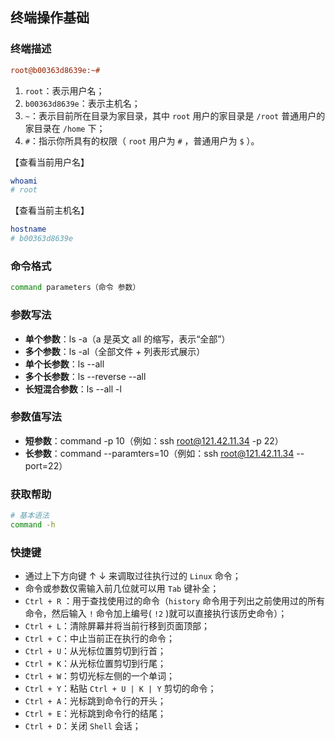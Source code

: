 ## 终端操作基础

### 终端描述

```ini
root@b00363d8639e:~#
```

1. `root`：表示用户名；
2. `b00363d8639e`：表示主机名；
3. `~`：表示目前所在目录为家目录，其中 `root` 用户的家目录是 `/root` 普通用户的家目录在 `/home` 下；
4. `#`：指示你所具有的权限（ `root` 用户为 `#` ，普通用户为 `$` ）。

【查看当前用户名】

```bash
whoami
# root
```

【查看当前主机名】

```bash
hostname
# b00363d8639e
```

### 命令格式

```bash
command parameters（命令 参数）
```

### 参数写法

- **单个参数**：ls -a（a 是英文 all 的缩写，表示“全部”）
- **多个参数**：ls -al（全部文件 + 列表形式展示）
- **单个长参数**：ls --all
- **多个长参数**：ls --reverse --all
- **长短混合参数**：ls --all -l

### 参数值写法

- **短参数**：command -p 10（例如：ssh root@121.42.11.34 -p 22）
- **长参数**：command --paramters=10（例如：ssh root@121.42.11.34 --port=22）

### 获取帮助

```bash
# 基本语法
command -h
```

### 快捷键

- 通过上下方向键 ↑ ↓ 来调取过往执行过的 `Linux` 命令；
- 命令或参数仅需输入前几位就可以用 `Tab` 键补全；
- `Ctrl + R` ：用于查找使用过的命令（`history` 命令用于列出之前使用过的所有命令，然后输入 `!` 命令加上编号( `!2` )就可以直接执行该历史命令）；
- `Ctrl + L`：清除屏幕并将当前行移到页面顶部；
- `Ctrl + C`：中止当前正在执行的命令；
- `Ctrl + U`：从光标位置剪切到行首；
- `Ctrl + K`：从光标位置剪切到行尾；
- `Ctrl + W`：剪切光标左侧的一个单词；
- `Ctrl + Y`：粘贴 `Ctrl + U | K | Y` 剪切的命令；
- `Ctrl + A`：光标跳到命令行的开头；
- `Ctrl + E`：光标跳到命令行的结尾；
- `Ctrl + D`：关闭 `Shell` 会话；

